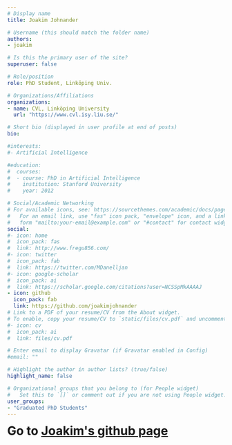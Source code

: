 ```yaml
---
# Display name
title: Joakim Johnander

# Username (this should match the folder name)
authors:
- joakim

# Is this the primary user of the site?
superuser: false

# Role/position
role: PhD Student, Linköping Univ.

# Organizations/Affiliations
organizations:
- name: CVL, Linköping University
  url: "https://www.cvl.isy.liu.se/"

# Short bio (displayed in user profile at end of posts)
bio: 

#interests:
#- Artificial Intelligence

#education:
#  courses:
#  - course: PhD in Artificial Intelligence
#    institution: Stanford University
#    year: 2012

# Social/Academic Networking
# For available icons, see: https://sourcethemes.com/academic/docs/page-builder/#icons
#   For an email link, use "fas" icon pack, "envelope" icon, and a link in the
#   form "mailto:your-email@example.com" or "#contact" for contact widget.
social:
#- icon: home
#  icon_pack: fas
#  link: http://www.fregu856.com/
#- icon: twitter
#  icon_pack: fab
#  link: https://twitter.com/MDanelljan
#- icon: google-scholar
#  icon_pack: ai
#  link: https://scholar.google.com/citations?user=NCSSpMkAAAAJ
- icon: github
  icon_pack: fab
  link: https://github.com/joakimjohnander
# Link to a PDF of your resume/CV from the About widget.
# To enable, copy your resume/CV to `static/files/cv.pdf` and uncomment the lines below.
#- icon: cv
#  icon_pack: ai
#  link: files/cv.pdf

# Enter email to display Gravatar (if Gravatar enabled in Config)
#email: ""

# Highlight the author in author lists? (true/false)
highlight_name: false

# Organizational groups that you belong to (for People widget)
#   Set this to `[]` or comment out if you are not using People widget.
user_groups:
- "Graduated PhD Students"
---
```


<b style="font-size:200%">Go to [Joakim's github page](https://github.com/joakimjohnander)</b>
